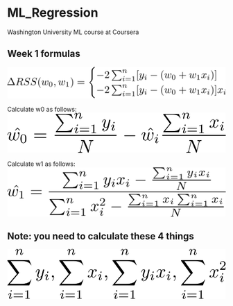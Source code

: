# ML_Regression

Washington University ML course at Coursera

## Week 1 formulas

![RSS formula](week1/RSS_formula.png "RSS formula")

Calculate w0 as follows:
![w0 formula](week1/w0_formula.png "w0 formula")

Calculate w1 as follows:
![w1 formula](week1/w1_formula.png "w1 formula")

## Note: you need to calculate these 4 things
![4_things](week1/4_things.png "4 things formulas")


